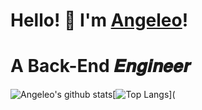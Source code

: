 # Hello! 👋 I'm [Angeleo](https://github.com/Angeleo4869)!

# A Back-End  𝑬𝒏𝒈𝒊𝒏𝒆𝒆𝒓

![Angeleo's github stats](https://github-readme-stats.vercel.app/api?username=Angeleo4869&show_icons=true&theme=buefy?count_private=true)[![Top Langs](https://github-readme-stats.vercel.app/api/top-langs/?username=Angeleo4869)](

<!--
**Angeleo4869/Angeleo4869** is a ✨ _special_ ✨ repository because its `README.md` (this file) appears on your GitHub profile.

Here are some ideas to get you started:

- 🔭 I’m currently working on ...
- 🌱 I’m currently learning ...
- 👯 I’m looking to collaborate on ...
- 🤔 I’m looking for help with ...
- 💬 Ask me about ...
- 📫 How to reach me: ...
- 😄 Pronouns: ...
- ⚡ Fun fact: ...
-->
